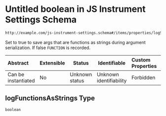 # Untitled boolean in JS Instrument Settings Schema

```txt
http://example.com/js-instrument-settings.schema#/items/properties/logSettings/properties/logFunctionsAsStrings
```

Set to true to save args that are functions as strings during argument serialization. If false `FUNCTION` is recorded.


| Abstract            | Extensible | Status         | Identifiable            | Custom Properties | Additional Properties | Access Restrictions | Defined In                                                                                                      |
| :------------------ | ---------- | -------------- | ----------------------- | :---------------- | --------------------- | ------------------- | --------------------------------------------------------------------------------------------------------------- |
| Can be instantiated | No         | Unknown status | Unknown identifiability | Forbidden         | Allowed               | none                | [js_instrument_settings.schema.json\*](../../schemas/js_instrument_settings.schema.json "open original schema") |

## logFunctionsAsStrings Type

`boolean`
